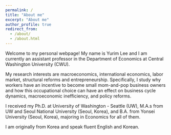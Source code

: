 ```yaml
---
permalink: /
title: "About me"
excerpt: "About me"
author_profile: true
redirect_from: 
  - /about/
  - /about.html
---
```


Welcome to my personal webpage! My name is Yurim Lee and I am currently an assistant professor in the Department of Economics at Central Washington University (CWU). 

My research interests are macroeconomics, international economics, labor market, structural reforms and entrepreneurship. Specifically, I study why workers have an incentive to become small mom-and-pop business owners and how this occupational choice can have an effect on business cycle dynamics, macroeconomic inefficiency, and policy reforms. 

I received my Ph.D. at University of Washington - Seattle (UW), M.A.s from UW and Seoul National University (Seoul, Korea), and B.A. from Yonsei University (Seoul, Korea), majoring in Economics for all of them.  

I am originally from Korea and speak fluent English and Korean.
